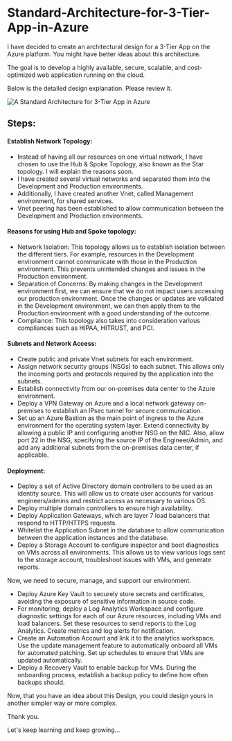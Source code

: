 # Standard-Architecture-for-3-Tier-App-in-Azure


I have decided to create an architectural design for a 3-Tier App on the Azure platform. You might have better ideas about this architecture.

The goal is to develop a highly available, secure, scalable, and cost-optimized web application running on the cloud.

Below is the detailed design explanation. Please review it.

![A Standard Architecture for 3-Tier App in Azure](https://user-images.githubusercontent.com/99427790/235126768-ed3d720c-8c83-4ed9-853e-883f70e3d9fb.png)


## Steps:

#### Establish Network Topology:
- Instead of having all our resources on one virtual network, I have chosen to use the Hub & Spoke Topology, also known as the Star topology. I will explain the reasons soon.
- I have created several virtual networks and separated them into the Development and Production environments.
- Additionally, I have created another Vnet, called Management environment, for shared services.
- Vnet peering has been established to allow communication between the Development and Production environments.


#### Reasons for using Hub and Spoke topology:
- Network Isolation: This topology allows us to establish isolation between the different tiers. For example, resources in the Development environment cannot communicate with those in the Production environment. This prevents unintended changes and issues in the Production environment.
- Separation of Concerns: By making changes in the Development environment first, we can ensure that we do not impact users accessing our production environment. Once the changes or updates are validated in the Development environment, we can then apply them to the Production environment with a good understanding of the outcome.
- Compliance: This topology also takes into consideration various compliances such as HIPAA, HITRUST, and PCI.


#### Subnets and Network Access:
- Create public and private Vnet subnets for each environment.
- Assign network security groups (NSGs) to each subnet. This allows only the incoming ports and protocols required by the application into the subnets.
- Establish connectivity from our on-premises data center to the Azure environment.
- Deploy a VPN Gateway on Azure and a local network gateway on-premises to establish an IPsec tunnel for secure communication.
- Set up an Azure Bastion as the main point of ingress to the Azure environment for the operating system layer. Extend connectivity by allowing a public IP and configuring another NSG on the NIC. Also, allow port 22 in the NSG, specifying the source IP of the Engineer/Admin, and add any additional subnets from the on-premises data center, if applicable.


#### Deployment:
- Deploy a set of Active Directory domain controllers to be used as an identity source. This will allow us to create user accounts for various engineers/admins and restrict access as necessary to various OS.
- Deploy multiple domain controllers to ensure high availability.
- Deploy Application Gateways, which are layer 7 load balancers that respond to HTTP/HTTPS requests.
- Whitelist the Application Subnet in the database to allow communication between the application instances and the database.
- Deploy a Storage Account to configure inspector and boot diagnostics on VMs across all environments. This allows us to view various logs sent to the storage account, troubleshoot issues with VMs, and generate reports.

Now, we need to secure, manage, and support our environment.

- Deploy Azure Key Vault to securely store secrets and certificates, avoiding the exposure of sensitive information in source code.
- For monitoring, deploy a Log Analytics Workspace and configure diagnostic settings for each of our Azure resources, including VMs and load balancers. Set these resources to send reports to the Log Analytics. Create metrics and log alerts for notification.
- Create an Automation Account and link it to the analytics workspace. Use the update management feature to automatically onboard all VMs for automated patching. Set up schedules to ensure that VMs are updated automatically.
- Deploy a Recovery Vault to enable backup for VMs. During the onboarding process, establish a backup policy to define how often backups should.


Now, that you have an idea about this Design, you could design yours in another simpler way or more complex.

Thank you.

Let's keep learning and keep growing…

